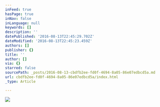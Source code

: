 ```yaml
---
inFeed: true
hasPage: true
inNav: false
inLanguage: null
keywords: []
description: ''
datePublished: '2016-08-13T22:45:29.702Z'
dateModified: '2016-08-13T22:45:23.459Z'
authors: []
publisher: {}
title: ''
author: []
via: {}
starred: false
sourcePath: _posts/2016-08-13-cbdfb2ee-fd0f-4694-8a05-86e07edbcd5a.md
url: cbdfb2ee-fd0f-4694-8a05-86e07edbcd5a/index.html
_type: Article

---
```

![](https://the-grid-user-content.s3-us-west-2.amazonaws.com/cfd84e6e-38a1-42b7-8d4b-c3d4c59c70b0.jpg)